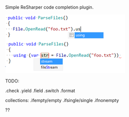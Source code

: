 ﻿Simple ReSharper code completion plugin.

![using](/img/using.png)

TODO:

.check
.yield
.field
.switch
.format

collections:
.ifempty/empty
.ifsingle/single
.ifnonempty

??